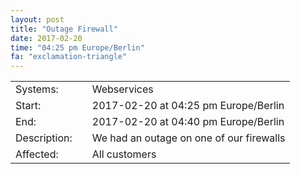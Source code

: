 ```yaml
---
layout: post
title: "Outage Firewall"
date: 2017-02-20
time: "04:25 pm Europe/Berlin"
fa: "exclamation-triangle"
---
```


|                   |   |                                                                      |
|-------------------|---|----------------------------------------------------------------------|
| Systems:          |   | Webservices                                                               |
| Start:            |   | 2017-02-20 at 04:25 pm Europe/Berlin                          | 
| End:              |   | 2017-02-20 at 04:40 pm Europe/Berlin           |     
| Description:      |   | We had an outage on one of our firewalls |
| Affected:         |   | All customers                                                  |
